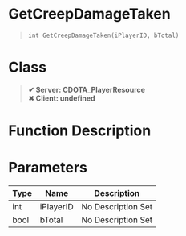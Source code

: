 # GetCreepDamageTaken
> `int GetCreepDamageTaken(iPlayerID, bTotal)`
# Class
> __✔ Server: CDOTA_PlayerResource__  
> __✖ Client: undefined__  
# Function Description

# Parameters
Type|Name|Description
--|--|--
int|iPlayerID|No Description Set
bool|bTotal|No Description Set
